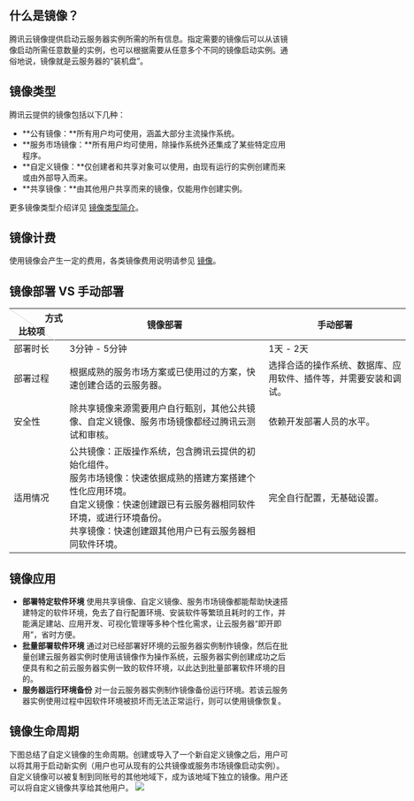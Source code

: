 ## 什么是镜像？
腾讯云镜像提供启动云服务器实例所需的所有信息。指定需要的镜像后可以从该镜像启动所需任意数量的实例，也可以根据需要从任意多个不同的镜像启动实例。通俗地说，镜像就是云服务器的“装机盘”。

## 镜像类型
腾讯云提供的镜像包括以下几种：
- **公有镜像：**所有用户均可使用，涵盖大部分主流操作系统。
- **服务市场镜像：**所有用户均可使用，除操作系统外还集成了某些特定应用程序。
- **自定义镜像：**仅创建者和共享对象可以使用，由现有运行的实例创建而来或由外部导入而来。
- **共享镜像：**由其他用户共享而来的镜像，仅能用作创建实例。

更多镜像类型介绍详见 [镜像类型简介](https://cloud.tencent.com/document/product/213/4941)。

## 镜像计费[](id:mirrorBilling)
使用镜像会产生一定的费用，各类镜像费用说明请参见 [镜像](https://cloud.tencent.com/document/product/213/2179#mirrorBilling)。

## 镜像部署 VS 手动部署

<table style="width:717px;">
<thead>
<tr>
<th style="width:85px;height:45px;position:relative;font-weight:700;" valign="top"><div style="position:absolute;width:1px;height:102px;top:0;left:0;background-color: #d9d9d9;transform: rotate(-55deg);transform-origin:top;"></div><div style="position:relative;left:30px">方式</div><div style="position:relative;left:-10px">比较项</th>
<th><strong>镜像部署</strong></th>
<th><strong>手动部署</strong></th>
</tr>
</thead>
<tbody><tr>
<td>部署时长</td>
<td>3分钟 - 5分钟</td>
<td>1天 - 2天</td>
</tr>
<tr>
<td>部署过程</td>
<td>根据成熟的服务市场方案或已使用过的方案，快速创建合适的云服务器。</td>
<td>选择合适的操作系统、数据库、应用软件、插件等，并需要安装和调试。</td>
</tr>
<tr>
<td>安全性</td>
<td>除共享镜像来源需要用户自行甄别，其他公共镜像、自定义镜像、服务市场镜像都经过腾讯云测试和审核。</td>
<td>依赖开发部署人员的水平。</td>
</tr>
<tr>
<td>适用情况</td>
<td>公共镜像：正版操作系统，包含腾讯云提供的初始化组件。<br>服务市场镜像：快速依据成熟的搭建方案搭建个性化应用环境。<br>自定义镜像：快速创建跟已有云服务器相同软件环境，或进行环境备份。<br>共享镜像：快速创建跟其他用户已有云服务器相同软件环境。</td>
<td>完全自行配置，无基础设置。</td>
</tr>
</tbody></table>

## 镜像应用
 - **部署特定软件环境**
使用共享镜像、自定义镜像、服务市场镜像都能帮助快速搭建特定的软件环境，免去了自行配置环境、安装软件等繁琐且耗时的工作，并能满足建站、应用开发、可视化管理等多种个性化需求，让云服务器“即开即用”，省时方便。
 - **批量部署软件环境**
通过对已经部署好环境的云服务器实例制作镜像，然后在批量创建云服务器实例时使用该镜像作为操作系统，云服务器实例创建成功之后便具有和之前云服务器实例一致的软件环境，以此达到批量部署软件环境的目的。
 - **服务器运行环境备份**
对一台云服务器实例制作镜像备份运行环境。若该云服务器实例使用过程中因软件环境被损坏而无法正常运行，则可以使用镜像恢复。

## 镜像生命周期

下图总结了自定义镜像的生命周期。创建或导入了一个新自定义镜像之后，用户可以将其用于启动新实例（用户也可从现有的公共镜像或服务市场镜像启动实例）。自定义镜像可以被复制到同账号的其他地域下，成为该地域下独立的镜像。用户还可以将自定义镜像共享给其他用户。
![](https://main.qcloudimg.com/raw/b6e989bf7c0b2a90382f9101a00cd4a9.jpg)



